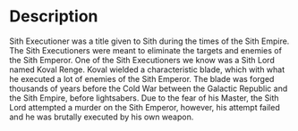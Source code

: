 # Description
Sith Executioner was a title given to Sith during the times of the Sith Empire.
The Sith Executioners were meant to eliminate the targets and enemies of the Sith Emperor.
One of the Sith Executioners we know was a Sith Lord named Koval Renge.
Koval wielded a characteristic blade, which with what he executed a lot of enemies of the Sith Emperor.
The blade was forged thousands of years before the Cold War between the Galactic Republic and the Sith Empire, before lightsabers.
 Due to the fear of his Master, the Sith Lord attempted a murder on the Sith Emperor, however, his attempt failed and he was brutally executed by his own weapon.